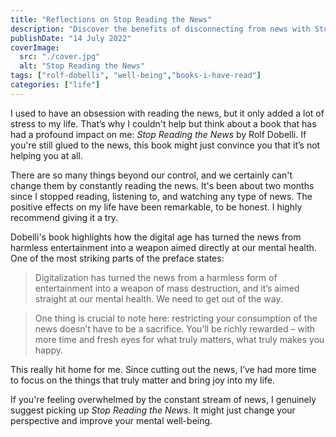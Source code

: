 ```yaml
---
title: "Reflections on Stop Reading the News"
description: "Discover the benefits of disconnecting from news with Stop Reading the News by Rolf Dobelli. Highly recommended!"
publishDate: "14 July 2022"
coverImage:
  src: "./cover.jpg"
  alt: "Stop Reading the News"
tags: ["rolf-dobelli", "well-being","books-i-have-read"]
categories: ["life"]
---
```


I used to have an obsession with reading the news, but it only added a lot of stress to my life. That’s why I couldn't help but think about a book that has had a profound impact on me: *Stop Reading the News* by Rolf Dobelli. If you're still glued to the news, this book might just convince you that it’s not helping you at all.

There are so many things beyond our control, and we certainly can't change them by constantly reading the news. It's been about two months since I stopped reading, listening to, and watching any type of news. The positive effects on my life have been remarkable, to be honest. I highly recommend giving it a try.

Dobelli's book highlights how the digital age has turned the news from harmless entertainment into a weapon aimed directly at our mental health. One of the most striking parts of the preface states:

> Digitalization has turned the news from a harmless form of entertainment into a weapon of mass destruction, and it’s aimed straight at our mental health. We need to get out of the way.

> One thing is crucial to note here: restricting your consumption of the news doesn’t have to be a sacrifice. You’ll be richly rewarded – with more time and fresh eyes for what truly matters, what truly makes you happy.

This really hit home for me. Since cutting out the news, I’ve had more time to focus on the things that truly matter and bring joy into my life.

If you're feeling overwhelmed by the constant stream of news, I genuinely suggest picking up *Stop Reading the News*. It might just change your perspective and improve your mental well-being.
